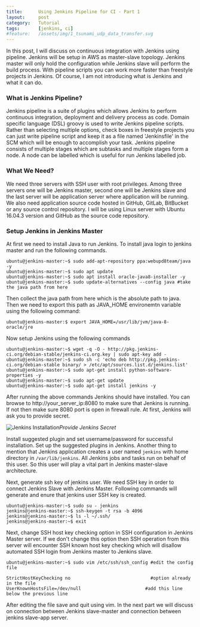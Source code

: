 ```yaml
---
title:      Using Jenkins Pipeline for CI - Part 1
layout:     post
category:   Tutorial
tags: 	    [jenkins, ci]
#feature:   /assets/img/1_tsunami_udp_data_transfer.svg
---
```


In this post, I will discuss on continuous integration with Jenkins using pipeline. Jenkins will be setup in AWS as master-slave topology. Jenkins master will only hold the configuration while Jenkins slave will perform the build process. With pipeline scripts you can work more faster than freestyle projects in Jenkins. Of course, I am not introducing what is Jenkins and what it can do.
<!--more-->

### What is Jenkins Pipeline?

Jenkins pipeline is a suite of plugins which allows Jenkins to perform continuous integration, deployment and delivery process as code. Domain specific language (DSL) groovy is used to write Jenkins pipeline scripts. Rather than selecting multiple options, check boxes in freestyle projects you can just write pipeline script and keep it as a file named 'Jenkinsfile' in the SCM which will be enough to accomplish your task. Jenkins pipeline consists of multiple stages which are subtasks and multiple stages form a node. A node can be labelled which is useful for run Jenkins labelled job.

### What We Need?

We need three servers with SSH user with root privileges. Among three servers one will be Jenkins master, second one will be Jenkins slave and the last server will be application server where application will be running. We also need application source code hosted in GitHub, GitLab, BitBucket or any source control repository. I will be using Linux server with Ubuntu 16.04.3 version and GitHub as the source code repository.

### Setup Jenkins in Jenkins Master

At first we need to install Java to run Jenkins. To install java login to jenkins master and run the following commands.

```shell
ubuntu@jenkins-master:~$ sudo add-apt-repository ppa:webupd8team/java -y
ubuntu@jenkins-master:~$ sudo apt update
ubuntu@jenkins-master:~$ sudo apt install oracle-java8-installer -y
ubuntu@jenkins-master:~$ sudo update-alternatives --config java	#take the java path from here
```
Then collect the java path from here which is the absolute path to java. Then we need to export this path as JAVA_HOME environemtn variable using the following command:

```shell
ubuntu@jenkins-master:$ export JAVA_HOME=/usr/lib/jvm/java-8-oracle/jre
```

Now setup Jenkins using the following commands

```shell
ubuntu@jenkins-master:~$ wget -q -O - http://pkg.jenkins-ci.org/debian-stable/jenkins-ci.org.key | sudo apt-key add -
ubuntu@jenkins-master:~$ sudo sh -c 'echo deb http://pkg.jenkins-ci.org/debian-stable binary/ > /etc/apt/sources.list.d/jenkins.list'
ubuntu@jenkins-master:~$ sudo apt-get install python-software-properties -y
ubuntu@jenkins-master:~$ sudo apt-get update
ubuntu@jenkins-master:~$ sudo apt-get install jenkins -y
```

After running the above commands Jenkins should have installed. You can browse to http://your_server_ip:8080 to make sure that Jenkins is running. If not then make sure 8080 port is open in firewall rule. At first, Jenkins will ask you to provide secret.

![Jenkins Installation](/assets/img/2_jenkins_secret.svg)*Provide Jenkins Secret*

Install suggested plugin and set username/password for successful installation. Set up the suggested plugins in Jenkins. Another thing to mention that Jenkins application creates a user named `jenkins` with home directory in `/var/lib/jenkins`. All Jenkins jobs and tasks run on behalf of this user. So this user will play a vital part in Jenkins master-slave architecture.

Next, generate ssh key of jenkins user. We need SSH key in order to connect Jenkins Slave with Jenkins Master. Following commands will generate and enure that jenkins user SSH key is created.

```shell
ubuntu@jenkins-master:~$ sudo su - jenkins
jenkins@jenkins-master:~$ ssh-keygen -t rsa -b 4096
jenkins@jenkins-master:~$ ls -l ~/.ssh/
jenkins@jenkins-master:~$ exit
```

Next, change SSH host key checking option in SSH configuration in Jenkins Master server. If we don't change this option then SSH operation from this server will encounter SSH known host key checking which will disallow automated SSH login from Jenkins master to Jenkins slave.

```shell
ubuntu@jenkins-master:~$ sudo vim /etc/ssh/ssh_config #edit the config file

StrictHostKeyChecking no		                      #option already in the file
UserKnownHostsFile=/dev/null 	                    #add this line below the previous line
```
After editing the file save and quit using vim. In the next part we will discuss on connection between Jenkins slave-master and connection between jenkins slave-app server.
